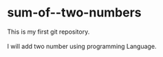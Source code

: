 # sum-of--two-numbers
This is my first  git repository.  
<br>
I will add two number using  programming Language.
